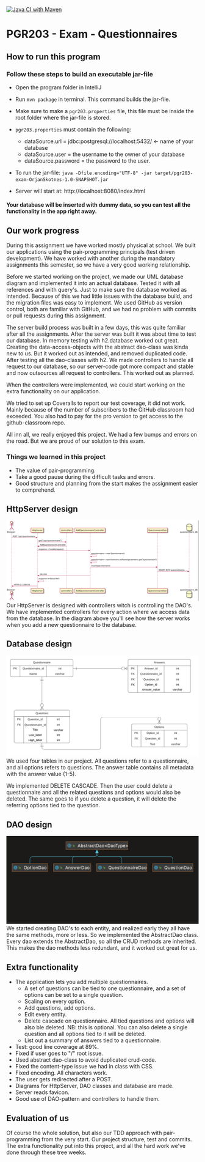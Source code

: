 [![Java CI with Maven](https://github.com/kristiania-pgr203-2021/pgr203-exam-OrjanSkotnes/actions/workflows/maven.yml/badge.svg)](https://github.com/kristiania-pgr203-2021/pgr203-exam-OrjanSkotnes/actions/workflows/maven.yml)


# PGR203 - Exam - Questionnaires

## How to run this program
### Follow these steps to build an executable jar-file
* Open the program folder in IntelliJ
* Run `mvn package` in terminal. This command builds the jar-file.
* Make sure to make a `pgr203.properties` file, this file must be inside the root folder where the jar-file is stored.
* `pgr203.properties` must contain the following:
  * dataSource.url = jdbc:postgresql://localhost:5432/ <- name of your database
  * dataSource.user = the username to the owner of your database
  * dataSource.password = the password to the user. 

* To run the jar-file: `java -Dfile.encoding="UTF-8" -jar target/pgr203-exam-OrjanSkotnes-1.0-SNAPSHOT.jar`
* Server will start at: http://localhost:8080/index.html

#### Your database will be inserted with dummy data, so you can test all the functionality in the app right away.

## Our work progress
During this assignment we have worked mostly physical at school. We built our applications using the pair-programming principals (test driven development).
We have worked with another during the mandatory assignments this semester, so we have a very good working relationship.

Before we started working on the project, we made our UML database diagram and implemented it into an actual database. Tested it with all references and with query's. Just to make sure the database worked as intended.
Because of this we had little issues with the database build, and the migration files was easy to implement.
We used GitHub as version control, both are familiar with GitHub, and we had no problem with commits or pull requests during this assignment.

The server build process was built in a few days, this was quite familiar after all the assignments. After the server was built it was about time to test our database.
In memory testing with h2.database worked out great. Creating the data-access-objects with the abstract dao-class was kinda new to us. But it worked out as intended, and removed duplicated code.
After testing all the dao-classes with h2. We made controllers to handle all request to our database, so our server-code got more compact and stable and now outsources all request to controllers. 
This worked out as planned.

When the controllers were implemented, we could start working on the extra functionality on our application. 

We tried to set up Coveralls to report our test coverage, it did not work. Mainly because of the number of subscribers to the GitHub classroom had exceeded. 
You also had to pay for the pro version to get access to the github-classroom repo. 

All inn all, we really enjoyed this project. We had a few bumps and errors on the road. But we are proud of our solution to this exam.


### Things we learned in this project
* The value of pair-programming.
* Take a good pause during the difficult tasks and errors.
* Good structure and planning from the start makes the assignment easier to comprehend.






## HttpServer design 
![](doc/httpServer.png)
Our HttpServer is designed with controllers witch is controlling the DAO's. We have implemented controllers for every action where we access data from the database. In the diagram above you'll see how the server works when you add a new questionnaire to the database. 

## Database design
![](doc/questionnaireDb.png)
We used four tables in our project. All questions refer to a questionnaire, and all options refers to questions.
The answer table contains all metadata with the answer value (1-5).

We implemented DELETE CASCADE. Then the user could delete a questionnaire and all the related questions and options would also be deleted.
The same goes to if you delete a question, it will delete the referring options tied to the question.

## DAO design
![](doc/dao.png)
We started creating DAO's to each entity, and realized early they all have the same methods, more or less. So we implemented the AbstractDao class.
Every dao extends the AbstractDao, so all the CRUD methods are inherited. This makes the dao methods less redundant, and it worked out great for us.

## Extra functionality 
* The application lets you add multiple questionnaires.
  * A set of questions can be tied to one questionnaire, and a set of options can be set to a single question.
  * Scaling on every option.
  * Add questions, add options.
  * Edit every entity.
  * Delete cascade on questionnaire. All tied questions and options will also ble deleted. NB: this is optional. You can also delete a single question and all options tied to it will be deleted.
  * List out a summary of answers tied to a questionnaire.
* Test: good line coverage at 89%.
* Fixed if user goes to "/" root issue.
* Used abstract dao-class to avoid duplicated crud-code.
* Fixed the content-type issue we had in class with CSS.
* Fixed encoding. All characters work.
* The user gets redirected after a POST.
* Diagrams for HttpServer, DAO classes and database are made.
* Server reads favicon.
* Good use of DAO-pattern and controllers to handle them.

## Evaluation of us
Of course the whole solution, but also our TDD approach with pair-programming from the very start. 
Our project structure, test and commits.
The extra functionality put into this project, and all the hard work we've done through these tree weeks.





